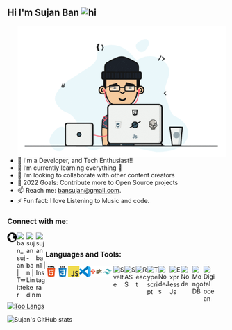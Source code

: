 ## Hi I'm Sujan Ban <img src="https://user-images.githubusercontent.com/1303154/88677602-1635ba80-d120-11ea-84d8-d263ba5fc3c0.gif" width="28px" alt="hi">
<img align="right" alt="GIF" src="https://github.com/Sujanban/Sujanban/blob/main/hi.gif?raw=true" width="480" />

- 🔭 I'm a Developer, and Tech Enthusiast!!
- 🌱 I’m currently learning everything 🤣
- 👯 I’m looking to collaborate with other content creators
- 🥅 2022 Goals: Contribute more to Open Source projects
- 📫 Reach me: bansujan@gmail.com.
- ⚡ Fun fact: I love Listening to Music and code.


### Connect with me:

[<img align="left" alt="sujanban.com.np" width="22px" src="https://raw.githubusercontent.com/iconic/open-iconic/master/svg/globe.svg" />][website]
[<img align="left" alt="ban_sujan | Twitter" width="22px" src="https://cdn.jsdelivr.net/npm/simple-icons@v3/icons/twitter.svg" />][twitter]
[<img align="left" alt="sujan-ban | LinkedIn" width="22px" src="https://cdn.jsdelivr.net/npm/simple-icons@v3/icons/linkedin.svg" />][linkedin]
[<img align="left" alt="sujanban1 | Instagram" width="22px" src="https://cdn.jsdelivr.net/npm/simple-icons@v3/icons/instagram.svg" />][instagram]
<br>

### Languages and Tools:

<img align="left" alt="HTML5" width="26px" src="https://raw.githubusercontent.com/github/explore/80688e429a7d4ef2fca1e82350fe8e3517d3494d/topics/html/html.png" />
<img align="left" alt="CSS3" width="26px" src="https://raw.githubusercontent.com/github/explore/80688e429a7d4ef2fca1e82350fe8e3517d3494d/topics/css/css.png" />
<img align="left" alt="JavaScript" width="26px" src="https://raw.githubusercontent.com/github/explore/80688e429a7d4ef2fca1e82350fe8e3517d3494d/topics/javascript/javascript.png" />
<img align="left" alt="Visual Studio Code" width="26px" src="https://raw.githubusercontent.com/github/explore/80688e429a7d4ef2fca1e82350fe8e3517d3494d/topics/visual-studio-code/visual-studio-code.png" />
<img align="left" alt="Git" width="26px" src="https://raw.githubusercontent.com/github/explore/80688e429a7d4ef2fca1e82350fe8e3517d3494d/topics/git/git.png" />
<img align="left" alt="Git" width="26px" src="https://raw.githubusercontent.com/github/explore/80688e429a7d4ef2fca1e82350fe8e3517d3494d/topics/tailwind/tailwind.png" />
<img align="left" alt="Svelte" width="26px" src="https://upload.wikimedia.org/wikipedia/commons/1/1b/Svelte_Logo.svg" />
<img align="left" alt="SASS" width="26px" src="https://raw.githubusercontent.com/marwin1991/profile-technology-icons/refs/heads/main/icons/sass.png" />
<img align="left" alt="React" width="26px" src="https://raw.githubusercontent.com/marwin1991/profile-technology-icons/refs/heads/main/icons/react.png" />
<img align="left" alt="Typescript" width="26px" src="https://raw.githubusercontent.com/marwin1991/profile-technology-icons/refs/heads/main/icons/typescript.png" />
<img align="left" alt="NodeJs" width="26px" src="https://raw.githubusercontent.com/marwin1991/profile-technology-icons/refs/heads/main/icons/node_js.png" />
<img align="left" alt="ExpressJs" width="26px" src="https://raw.githubusercontent.com/marwin1991/profile-technology-icons/refs/heads/main/icons/express.png" />
<img align="left" alt="Node" width="26px" src="https://raw.githubusercontent.com/marwin1991/profile-technology-icons/refs/heads/main/icons/mysql.png" />
<img align="left" alt="MongoDB" width="26px" src="https://raw.githubusercontent.com/marwin1991/profile-technology-icons/refs/heads/main/icons/mongodb.png" />
<img align="left" alt="Digital ocean" width="26px" src="https://raw.githubusercontent.com/marwin1991/profile-technology-icons/refs/heads/main/icons/digital_ocean.png" />

<br>

[website]: https://sujanban.com.np
[twitter]: https://twitter.com/ban_sujan
[instagram]: https://instagram.com/sujanban1
[linkedin]: https://linkedin.com/in/sujan-ban
<br>

[![Top Langs](https://github-readme-stats.vercel.app/api/top-langs/?username=Sujanban&layout=compact)](https://github.com/Sujanban/github-readme-stats)
<br>

![Sujan's GitHub stats](https://github-readme-stats.vercel.app/api?username=Sujanban&show_icons=true&theme=radical)
